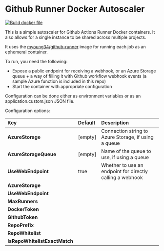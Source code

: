 # Github Runner Docker Autoscaler

[![Build docker file](https://github.com/ofcoursedude/github-actions-autoscaler/actions/workflows/AutoscalerApi.yml/badge.svg)](https://github.com/ofcoursedude/github-actions-autoscaler/actions/workflows/AutoscalerApi.yml)

This is a simple autoscaler for Github Actions Runner Docker containers. It also allows for a single instance to be shared across multiple projects.

It uses the [myoung34/github-runner](http://github.com/myoung34/github-runner) image for running each job as an ephemeral container.

To run, you need the following:
- Expose a public endpoint for receiving a webhook, or an Azure Storage queue + a way of filling it with Github workflow webhook events (a sample Azure function is included in this repo)
- Start the container with appropriate configuration

Configuration can be done either as environment variables or as an application.custom.json JSON file.

Configuration options:


| **Key** | **Default** | **Description** |
| :--- | :--- | :--- |
| **AzureStorage** | [empty] | Connection string to Azure Storage, if using a queue |
| **AzureStorageQueue** | [empty] | Name of the queue to use, if using a queue |
| **UseWebEndpoint** | true | Whether to use an endpoint for directly calling a webhook |
| **AzureStorage** | 
| **UseWebEndpoint** | 
| **MaxRunners** | 
| **DockerToken** | 
| **GithubToken** | 
| **RepoPrefix** | 
| **RepoWhitelist** | 
| **IsRepoWhitelistExactMatch** |  